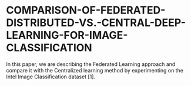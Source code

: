 # COMPARISON-OF-FEDERATED-DISTRIBUTED-VS.-CENTRAL-DEEP-LEARNING-FOR-IMAGE-CLASSIFICATION
In this paper, we are describing the Federated Learning approach and compare it with the Centralized learning method by experimenting on the Intel Image Classification dataset [1].
